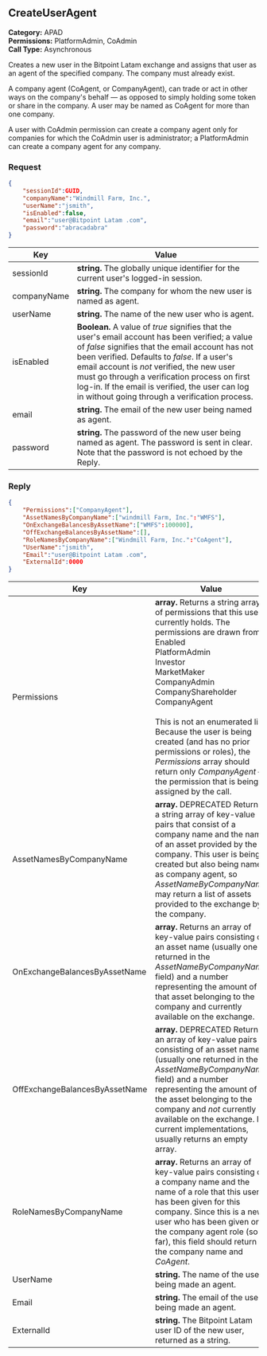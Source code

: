 ## CreateUserAgent

**Category:** APAD<br />**Permissions:** PlatformAdmin, CoAdmin<br />**Call Type:** Asynchronous

Creates a new user in the Bitpoint Latam  exchange and assigns that user as an agent of the specified company. The company must already exist. 

A company agent (CoAgent, or CompanyAgent), can trade or act in other ways on the company's behalf &mdash; as opposed to simply holding some token or share in the company. A user may be named as CoAgent for more than one company.

A user with CoAdmin permission can create a company agent only for companies for which the CoAdmin user is administrator; a PlatformAdmin can create a company agent for any company.

### Request

```json
{
    "sessionId":GUID,
    "companyName":"Windmill Farm, Inc.",
    "userName":"jsmith",
    "isEnabled":false,
    "email":"user@Bitpoint Latam .com",
    "password":"abracadabra"
}
```

| Key         | Value                                                        |
| ----------- | ------------------------------------------------------------ |
| sessionId   | **string.** The globally unique identifier for the current user's logged-in session. |
| companyName | **string.** The company for whom the new user is named as agent. |
| userName    | **string.** The name of the new user who is agent.           |
| isEnabled   | **Boolean.** A value of *true* signifies that the user's email account has been verified; a value of *false* signifies that the email account has not been verified. Defaults to *false*. If a user's email account is *not* verified, the new user must go through a verification process on first log-in. If the email is verified, the user can log in without going through a verification process. |
| email       | **string.** The email of the new user being named as agent.  |
| password    | **string.** The password of the new user being named as agent. The password is sent in clear. Note that the password is not echoed by the Reply. |

### Reply

```json
{
    "Permissions":["CompanyAgent"],
    "AssetNamesByCompanyName":["windmill Farm, Inc.":"WMFS"],
    "OnExchangeBalancesByAssetName":["WMFS":100000],
    "OffExchangeBalancesByAssetName":[],
    "RoleNamesByCompanyName":["Windmill Farm, Inc.":"CoAgent"],
    "UserName":"jsmith",
    "Email":"user@Bitpoint Latam .com",
    "ExternalId":0000
}
```

| Key                            | Value                                                        |
| ------------------------------ | ------------------------------------------------------------ |
| Permissions                    | **array.** Returns a string array of permissions that this user currently holds. The permissions are drawn from:<br />Enabled<br />PlatformAdmin<br />Investor<br />MarketMaker<br />CompanyAdmin<br />CompanyShareholder<br />CompanyAgent<br /><br />This is not an enumerated list. Because the user is being created (and has no prior permissions or roles), the *Permissions* array should return only *CompanyAgent* &mdash; the permission that is being assigned by the call. |
| AssetNamesByCompanyName         | **array.** DEPRECATED Returns a string array of key-value pairs that consist of a company name and the name of an asset provided by the company. This user is being created but also being named as company agent, so *AssetNameByCompanyName* may return a list of assets provided to the exchange by the company. |
| OnExchangeBalancesByAssetName  | **array.** Returns an array of key-value pairs consisting of an asset name (usually one returned in the *AssetNameByCompanyName* field) and a number representing the amount of that asset belonging to the company and currently available on the exchange. |
| OffExchangeBalancesByAssetName | **array.** DEPRECATED Returns an array of key-value pairs consisting of an asset name (usually one returned in the *AssetNameByCompanyName* field) and a number representing the amount of the asset belonging to the company and *not* currently available on the exchange. In current implementations, usually returns an empty array. |
| RoleNamesByCompanyName         | **array.** Returns an array of key-value pairs consisting of a company name and the name of a role that this user has been given for this company. Since this is a new user who has been given only the company agent role (so far), this field should return the company name and *CoAgent*. |
| UserName                       | **string.** The name of the user being made an agent.        |
| Email                          | **string.** The email of the user being made an agent.       |
| ExternalId                     | **string.** The Bitpoint Latam  user ID of the new user, returned as a string. |



